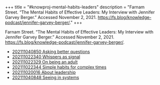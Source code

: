 +++
title = "#knowproj-mental-habits-leaders"
description = "Farnam Street. “The Mental Habits of Effective Leaders: My Interview with Jennifer Garvey Berger.” Accessed November 2, 2021. https://fs.blog/knowledge-podcast/jennifer-garvey-berger/."
+++

Farnam Street. “The Mental Habits of Effective Leaders: My Interview with Jennifer Garvey Berger.” Accessed November 2, 2021. https://fs.blog/knowledge-podcast/jennifer-garvey-berger/.

- [202111040850 Asking better questions](/blips/202111040850-asking-better-questions)
- [202111022340 Whispers as signal](/blips/202111022340-whispers-as-signal)
- [202111022329 On being an adult](/blips/202111022329-on-being-an-adult)
- [202111022344 Simple habits for complex times](/blips/202111022344-simple-habits-for-complex-times)
- [202111020016 About leadership](/blips/202111020016-about-leadership)
- [202111040848 Seeing in systems](/blips/202111040848-seeing-in-systems)
